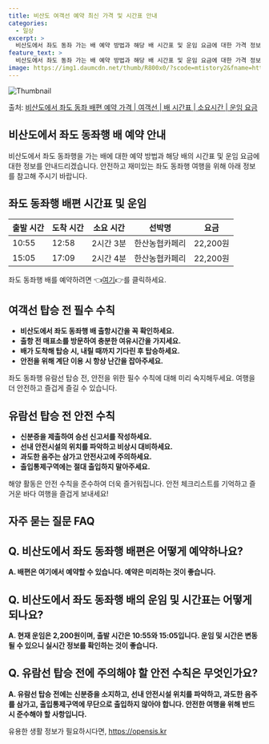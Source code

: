 ```yaml
---
title: 비산도 여객선 예약 최신 가격 및 시간표 안내
categories:
  - 일상
excerpt: >
  비산도에서 좌도 동좌 가는 배 예약 방법과 해당 배 시간표 및 운임 요금에 대한 가격 정보를 안내 드리겠습니다. 안전하고 재밋는 좌도 동좌행 여행을 위해 아래 정보 참고하시기 바랍니다. 좌도 동좌행 배편 예약하기 👈 클릭비산도에서 좌도 동좌행 배 시간표출발 시간도착 시간소요 시간선박명요금10:5512:582시간 3분한산농협카페리22,200원15:0517:092시간 4분한산농협카페리22,200원좌도 동좌행 배편 예약하기 👈 클릭비산도에서 좌도 동좌행 여객선 탑승 시 이용수칙 여객선 탑승 전 핵심 수칙! 1) 비산도에서 좌도 동좌행 배 출항시간을 꼭 확인하세요. 2) 출항 전 매표소를 방문하여 충분한 여유시간을 가지세요. 3) 배가 도착해 탑승 시, 내릴 때까지 기다린 후 탑승하세요. 4) 안전을 위해 계단..
feature_text: >
  비산도에서 좌도 동좌 가는 배 예약 방법과 해당 배 시간표 및 운임 요금에 대한 가격 정보를 안내 드리겠습니다. 안전하고 재밋는 좌도 동좌행 여행을 위해 아래 정보 참고하시기 바랍니다. 좌도 동좌행 배편 예약하기 👈 클릭비산도에서 좌도 동좌행 배 시간표출발 시간도착 시간소요 시간선박명요금10:5512:582시간 3분한산농협카페리22,200원15:0517:092시간 4분한산농협카페리22,200원좌도 동좌행 배편 예약하기 👈 클릭비산도에서 좌도 동좌행 여객선 탑승 시 이용수칙 여객선 탑승 전 핵심 수칙! 1) 비산도에서 좌도 동좌행 배 출항시간을 꼭 확인하세요. 2) 출항 전 매표소를 방문하여 충분한 여유시간을 가지세요. 3) 배가 도착해 탑승 시, 내릴 때까지 기다린 후 탑승하세요. 4) 안전을 위해 계단..
image: https://img1.daumcdn.net/thumb/R800x0/?scode=mtistory2&fname=https%3A%2F%2Fblog.kakaocdn.net%2Fdn%2FYc57B%2FbtsHBBFb1hP%2F0CAvRYFnHOUvpsU6UJ6vh0%2Fimg.webp
---
```


![Thumbnail](https://img1.daumcdn.net/thumb/R800x0/?scode=mtistory2&fname=https%3A%2F%2Fblog.kakaocdn.net%2Fdn%2FYc57B%2FbtsHBBFb1hP%2F0CAvRYFnHOUvpsU6UJ6vh0%2Fimg.webp)

<p>출처: <a href="https://opensis.kr/entry/%EB%B9%84%EC%82%B0%EB%8F%84%EC%97%90%EC%84%9C-%EC%A2%8C%EB%8F%84-%EB%8F%99%EC%A2%8C-%EB%B0%B0%ED%8E%B8-%EC%98%88%EC%95%BD-%EA%B0%80%EA%B2%A9-%EC%97%AC%EA%B0%9D%EC%84%A0-%EB%B0%B0-%EC%8B%9C%EA%B0%84%ED%91%9C-%EC%86%8C%EC%9A%94%EC%8B%9C%EA%B0%84-%EC%9A%B4%EC%9E%84-%EC%9A%94%EA%B8%88" rel="dofollow">비산도에서 좌도 동좌 배편 예약 가격 | 여객선 | 배 시간표 | 소요시간 | 운임 요금</a> </p>

## 비산도에서 좌도 동좌행 배 예약 안내

비산도에서 좌도 동좌행을 가는 배에 대한 예약 방법과 해당 배의 시간표 및 운임 요금에 대한 정보를 안내드리겠습니다. 안전하고 재미있는 좌도
동좌행 여행을 위해 아래 정보를 참고해 주시기 바랍니다.

## 좌도 동좌행 배편 시간표 및 운임

**출발 시간** | **도착 시간** | **소요 시간** | **선박명** | **요금**  
---|---|---|---|---  
10:55 | 12:58 | 2시간 3분 | 한산농협카페리 | 22,200원  
15:05 | 17:09 | 2시간 4분 | 한산농협카페리 | 22,200원  
  
좌도 동좌행 배를 예약하려면 👈[여기](https://opensis.kr/entry/%EB%B9%84%EC%82%B0%EB%8F%84%EC%97%90%EC%84%9C-%EC%A2%8C%EB%8F%84-%EB%8F%99%EC%A2%8C-%EB%B0%B0%ED%8E%B8-%EC%98%88%EC%95%BD-%EA%B0%80%EA%B2%A9-%EC%97%AC%EA%B0%9D%EC%84%A0-%EB%B0%B0-%EC%8B%9C%EA%B0%84%ED%91%9C-%EC%86%8C%EC%9A%94%EC%8B%9C%EA%B0%84-%EC%9A%B4%EC%9E%84-%EC%9A%94%EA%B8%88)👉를 클릭하세요.

## 여객선 탑승 전 필수 수칙

  * **비산도에서 좌도 동좌행 배 출항시간을 꼭 확인하세요.**
  * **출항 전 매표소를 방문하여 충분한 여유시간을 가지세요.**
  * **배가 도착해 탑승 시, 내릴 때까지 기다린 후 탑승하세요.**
  * **안전을 위해 계단 이용 시 항상 난간을 잡아주세요.**

좌도 동좌행 유람선 탑승 전, 안전을 위한 필수 수칙에 대해 미리 숙지해두세요. 여행을 더 안전하고 즐겁게 즐길 수 있습니다.

## 유람선 탑승 전 안전 수칙

  * **신분증을 제출하여 승선 신고서를 작성하세요.**
  * **선내 안전시설의 위치를 파악하고 비상시 대비하세요.**
  * **과도한 음주는 삼가고 안전사고에 주의하세요.**
  * **출입통제구역에는 절대 출입하지 말아주세요.**

해양 활동은 안전 수칙을 준수하여 더욱 즐거워집니다. 안전 체크리스트를 기억하고 즐거운 바다 여행을 즐겁게 보내세요!

## 자주 묻는 질문 FAQ

## Q. 비산도에서 좌도 동좌행 배편은 어떻게 예약하나요?

**A. 배편은 여기에서 예약할 수 있습니다. 예약은 미리하는 것이 좋습니다.**

## Q. 비산도에서 좌도 동좌행 배의 운임 및 시간표는 어떻게 되나요?

**A. 현재 운임은 2,200원이며, 출발 시간은 10:55와 15:05입니다. 운임 및 시간은 변동될 수 있으니 실시간 정보를 확인하는
것이 좋습니다.**

## Q. 유람선 탑승 전에 주의해야 할 안전 수칙은 무엇인가요?

**A. 유람선 탑승 전에는 신분증을 소지하고, 선내 안전시설 위치를 파악하고, 과도한 음주를 삼가고, 출입통제구역에 무단으로 출입하지
않아야 합니다. 안전한 여행을 위해 반드시 준수해야 할 사항입니다.**

 

유용한 생활 정보가 필요하시다면, <a href="https://opensis.kr" rel="dofollow">https://opensis.kr</a>


